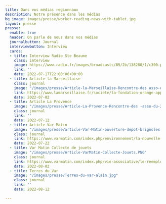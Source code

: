 ```yaml
---
title: Dans vos médias regionnaux
description: Notre présence dans les médias
bg_image: images/presse/worker-reading-news-with-tablet.jpg
layout: presse
presse:
  enable: true
  header: On parle de nous dans vos médias
  journalbutton: Journal
  interviewbutton: Interview
  cards:
  - title: Interview Radio Ste Beaume
    class: interview
    image: https://www.radio.fr/images/broadcasts/89/2b/138280/1/c300.png
    link: ''
    date: 2022-07-17T22:00:00+00:00
  - title: Article la Marseillaise
    class: journal
    image: "/images/presse/Article-la-Marseillaise-Rencontre-des asso-du-26-nov 2021.jpg"
    link: https://www.lamarseillaise.fr/societe/la-fondation-orange-apporte-son-soutien-a-11-associations-de-la-region-XA9705374
    date: 2022-07-02
  - title: Article La Provence
    image: "/images/presse/Article-La-Provence-Rencontre-des -asso-du-26-nov-2021.jpg"
    class: journal
    link: ''
    date: 2022-07-12
  - title: Article Var Matin
    image: "/images/presse/article-Var-Matin-ouverture-dépot-brignoles.jpg"
    class: journal
    link: https://www.varmatin.com/index.php/environnement/la-nouvelle-ressourcerie-ouverte-aux-apports-a-brignoles-740114
    date: 2022-07-22
  - title: Var Matin Collecte de jouets
    image: "/images/presse/Article-VarMatin-Collecte-Jouets.PNG"
    class: journal
    link: https://www.varmatin.com/index.php/vie-associative/le-reemploi-une-solution-ecologique-et-solidaire-a-saint-maximin-728043
    date: 2022-08-02
  - title: Terres du Var
    image: "/images/presse/Terres-du-var-alain.jpg"
    class: journal
    link: ''
    date: 2022-08-12

---
```

